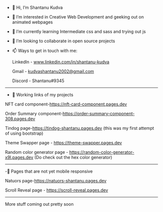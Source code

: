 - 👋 Hi, I’m Shantanu Kudva

- 👀 I’m interested in Creative Web Development and geeking out on animated webpages 

- 🌱 I’m currently learning Intermediate css and sass and trying out js 

- 💞️ I’m looking to collaborate in open source projects 

- 📫 Ways to get in touch with me:

   LinkedIn - www.linkedin.com/in/shantanu-kudva

   Gmail - kudvashantanu2002@gmail.com

   Discord - Shantanu#9345

-------------------------------------------------------------------------------------------------------

- 🔗 Working links of my projects

NFT card component-https://nft-card-component.pages.dev

Order Summary component-https://order-summary-component-308.pages.dev 

Tindog page-https://tindog-shantanu.pages.dev (this  was my first attempt of using bootstrap)

Theme Swapper page - https://theme-swapper.pages.dev 

Random color generator page - https://random-color-generator-x9l.pages.dev (Do check out the hex color generator)

--------------------------------------------------------------------------------------------------------
-🔗 Pages that are not yet mobile responsive

Natuors page-https://natuors-shantanu.pages.dev

Scroll Reveal page - https://scroll-reveal.pages.dev

----------------------------------------------------------------------------------------------------------

More stuff coming out pretty soon

<!---
ShantanuKudva/ShantanuKudva is a ✨ special ✨ repository because its `README.md` (this file) appears on your GitHub profile.
You can click the Preview link to take a look at your changes.
--->

